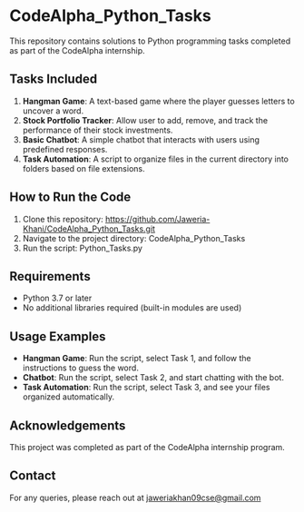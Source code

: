 # CodeAlpha_Python_Tasks 

This repository contains solutions to Python programming tasks completed as part of the CodeAlpha internship.

## Tasks Included
1. **Hangman Game**: A text-based game where the player guesses letters to uncover a word.
2. **Stock Portfolio Tracker**: Allow user to add, remove, and track the performance of their stock investments. 
3. **Basic Chatbot**: A simple chatbot that interacts with users using predefined responses.
4. **Task Automation**: A script to organize files in the current directory into folders based on file extensions.

## How to Run the Code
1. Clone this repository: https://github.com/Jaweria-Khani/CodeAlpha_Python_Tasks.git
2. Navigate to the project directory: CodeAlpha_Python_Tasks
3. Run the script: Python_Tasks.py


## Requirements
- Python 3.7 or later
- No additional libraries required (built-in modules are used)

## Usage Examples
- **Hangman Game**: Run the script, select Task 1, and follow the instructions to guess the word.
- **Chatbot**: Run the script, select Task 2, and start chatting with the bot.
- **Task Automation**: Run the script, select Task 3, and see your files organized automatically.

## Acknowledgements
This project was completed as part of the CodeAlpha internship program.

## Contact
For any queries, please reach out at jaweriakhan09cse@gmail.com 



